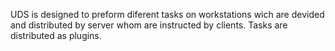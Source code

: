 UDS is designed to preform diferent tasks on workstations wich are devided and distributed by server whom are instructed by clients. Tasks are distributed as plugins.